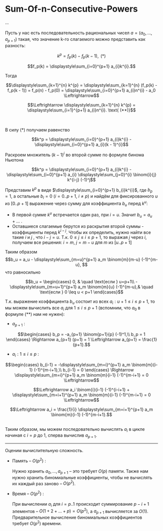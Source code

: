 # Sum-Of-n-Consecutive-Powers

...\
\
Пусть у нас есть последовательность рациональных чисел $a = (a_0, \ldots, a_{p+1})$ такая, что значение k-го слагаемого можно представить как разность:

```math 
k^p = f_p(k) - f_p(k - 1),  \text{ (*)}
``` 
```math 
f_p(k) = \displaystyle\sum_{i=0}^{p+1} a_{i}k^{i}.
``` 
Тогда 
```math
\displaystyle\sum_{k=1}^{n} k^{p} = \displaystyle\sum_{k=1}^{n} (f_p(k) - f_p(k - 1)) = f_p(n) - f_p(0)
= \displaystyle\sum_{i=0}^{p+1} a_{i}n^{i} - a_0
\Leftrightarrow
```
```math
\Leftrightarrow
\displaystyle\sum_{k=1}^{n} k^{p} = \displaystyle\sum_{i=1}^{p+1} a_{i}n^{i}. \text{ (**)}
```
\
\
В силу $\text{(*)}$ получаем равенство
```math
k^p = \displaystyle\sum_{i=0}^{p+1} a_{i}k^{i} - \displaystyle\sum_{i=0}^{p+1} a_{i}(k - 1)^{i}
```

Раскроем множитель $(k-1)^i$ во второй сумме по формуле бинома Ньютона
```math
k^p = \displaystyle\sum_{i=0}^{p+1} a_{i}k^{i} - \displaystyle\sum_{i=0}^{p+1} a_{i} \displaystyle\sum_{j=0}^{i} \binom{i}{j} k^{i-j} (-1)^j
```
Представим $k^p$ в виде $\displaystyle\sum_{i=0}^{p+1} b_{i}k^{i}$, где $b_p = 1$, а остальные $b_i = 0$ $(i=0..p+1,$ $i \neq p)$ и найдём для фиксированного $u$ из $[0..p+1]$ выражение через сумму для коэффициента $b_u$ перед $k^u$:
* В первой сумме $k^u$ встречается один раз, при $i=u$. Значит $b_u = a_u + \ldots$ .
* Оставшиеся слагаемые берутся из раскрытия второй суммы - коэффициенты перед $k^{i-j}$. Чтобы их определить, нужно найти все такие $i$ и $j$ , что $i - j = u$. Т.к. $0 \leq j \leq i \leq p + 1$, то выражая $j$ через $i$, получаем все решения: $i = m$, $j = m - u$ для $m$ из $[u..p+1]$
<!-- end of the list -->
Таким образом
$$b_u = a_u - \displaystyle\sum_{m=u}^{p+1} a_m \binom{m}{m-u} (-1)^{m-u}, $$
что равносильно
```math
b_u =
  \begin{cases}
    0,                                                             & \quad \text{если } u=p+1\\
    -\displaystyle\sum_{m=u+1}^{p+1} a_m \binom{m}{u} (-1)^{m-u},& \quad \text{если } 0 \leq u < p+1
  \end{cases}
```
Т.к. выражение коэффициента $b_u$ состоит из всех $a_i : u+1 \leq i \leq p + 1$, то мы можем вычислить все $a_i$ для $1 \leq i \leq p+1$ (вспомним, что $a_0$ в формуле $\text{(**)}$ нам не нужен):
* $a_{p+1}$ :<br>
```math
\begin{cases}
  b_p = -a_{p+1} \binom{p+1}{p} (-1)^1,\\
  b_p = 1
\end{cases}
\Rightarrow
a_{p+1} (p+1) = 1
\Leftrightarrow
a_{p+1} = \frac{1}{p+1}.
```
* $a_{i} : 1 \leq i \leq p$ :<br>
```math
\begin{cases}
  b_{i-1} = -\displaystyle\sum_{m=i}^{p+1} a_m \binom{m}{i-1} (-1)^{m-i+1},\\
  b_{i-1} = 0
\end{cases}
\Rightarrow
\displaystyle\sum_{m=i}^{p+1} a_m \binom{m}{i-1} (-1)^{m-i+1} = 0
\Leftrightarrow
```
```math
\Leftrightarrow
a_i \binom{i}{i-1} (-1)^{i-i+1} + \displaystyle\sum_{m=i+1}^{p+1} a_m \binom{m}{i-1} (-1)^{m-i+1} = 0
\Leftrightarrow
```
```math
\Leftrightarrow
a_i = \frac{1}{i} \displaystyle\sum_{m=i+1}^{p+1} a_m \binom{m}{i-1} (-1)^{m-i+1}.
```
<br> Таким образом, мы можем последовательно вычислять $a_i$ в цикле начиная c $i = p$ до $1$, сперва вычислив $a_{p+1}$. 

------------------------------------
Оценим вычислительную сложность.<br>
* Память – $O(p^2)$ :<br> <br> 
  Нужно хранить $a_0, \ldots, a_{p+1}$ – это требует $O(p)$ памяти. Также нам нужно хранить биномиальные коэффициенты, чтобы не вычислять их каждый раз заново – $O(p^2)$.

* Время – $O(p^2)$ : <br> <br> 
  При вычислении $a_i$ для $i = p..1$ происходит суммирование $p - i + 1$ элементов – $O(1 + 2 + \ldots + p) = O(p^2)$, а $a_{p+1}$ вычисляется за $O(1)$. Предварительное вычисление биномиальных коэффициентов требует $O(p^2)$ времени.

